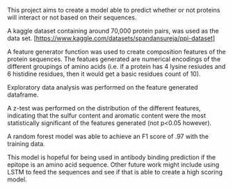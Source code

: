 This project aims to create a model able to predict whether or not proteins will interact or not based on their sequences.

A kaggle dataset containing around 70,000 protein pairs, was used as the data set. [https://www.kaggle.com/datasets/spandansureja/ppi-dataset]

A feature generator function was used to create composition features of the protein sequences.  The featues generated are numerical encodings of the different groupings of amino acids (i.e. if a protein has 4 lysine resiudes and 6 histidine residues, then it would get a basic residues count of 10).

Exploratory data analysis was performed on the feature generated dataframe.

A z-test was performed on the distribution of the different features, indicating that the sulfur content and aromatic content were the most statistically significant of the features generated (not p<0.05 however).

A random forest model was able to achieve an F1 score of .97 with the training data.

This model is hopeful for being used in antibody binding prediction if the epitope is an amino acid sequence.  Other future work might include using LSTM to feed the sequences and see if that is able to create a high scoring model.
